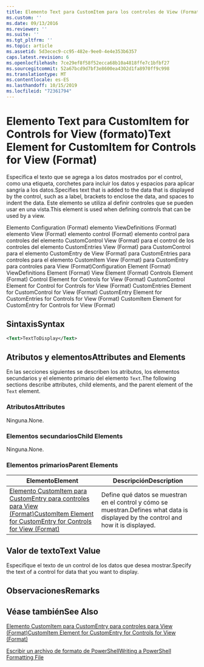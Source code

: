```yaml
---
title: Elemento Text para CustomItem para los controles de View (Format) | Microsoft Docs
ms.custom: ''
ms.date: 09/13/2016
ms.reviewer: ''
ms.suite: ''
ms.tgt_pltfrm: ''
ms.topic: article
ms.assetid: 5d3ecec9-cc95-482e-9ee0-4e4e353b6357
caps.latest.revision: 6
ms.openlocfilehash: 7ce29ef8f58f52ecca68b10a4818ffe7c1bfbf27
ms.sourcegitcommit: 52a67bcd9d7bf3e8600ea4302d1fa8970ff9c998
ms.translationtype: MT
ms.contentlocale: es-ES
ms.lasthandoff: 10/15/2019
ms.locfileid: "72361794"
---
```

# <a name="text-element-for-customitem-for-controls-for-view-format"></a><span data-ttu-id="01beb-102">Elemento Text para CustomItem for Controls for View (formato)</span><span class="sxs-lookup"><span data-stu-id="01beb-102">Text Element for CustomItem for Controls for View (Format)</span></span>

<span data-ttu-id="01beb-103">Especifica el texto que se agrega a los datos mostrados por el control, como una etiqueta, corchetes para incluir los datos y espacios para aplicar sangría a los datos.</span><span class="sxs-lookup"><span data-stu-id="01beb-103">Specifies text that is added to the data that is displayed by the control, such as a label, brackets to enclose the data, and spaces to indent the data.</span></span> <span data-ttu-id="01beb-104">Este elemento se utiliza al definir controles que se pueden usar en una vista.</span><span class="sxs-lookup"><span data-stu-id="01beb-104">This element is used when defining controls that can be used by a view.</span></span>

<span data-ttu-id="01beb-105">Elemento Configuration (Format) elemento ViewDefinitions (Format) elemento View (Format) elemento control (Format) elemento control para controles del elemento CustomControl View (Format) para el control de los controles del elemento CustomEntries View (Format) para CustomControl para el elemento CustomEntry de View (Format) para CustomEntries para controles para el elemento CustomItem View (Format) para CustomEntry para controles para View (Format)</span><span class="sxs-lookup"><span data-stu-id="01beb-105">Configuration Element (Format) ViewDefinitions Element (Format) View Element (Format) Controls Element (Format) Control Element for Controls for View (Format) CustomControl Element for Control for Controls for View (Format) CustomEntries Element for CustomControl for View (Format) CustomEntry Element for CustomEntries for Controls for View (Format) CustomItem Element for CustomEntry for Controls for View (Format)</span></span>

## <a name="syntax"></a><span data-ttu-id="01beb-106">Sintaxis</span><span class="sxs-lookup"><span data-stu-id="01beb-106">Syntax</span></span>

```xml
<Text>TextToDisplay</Text>
```

## <a name="attributes-and-elements"></a><span data-ttu-id="01beb-107">Atributos y elementos</span><span class="sxs-lookup"><span data-stu-id="01beb-107">Attributes and Elements</span></span>

<span data-ttu-id="01beb-108">En las secciones siguientes se describen los atributos, los elementos secundarios y el elemento primario del elemento `Text`.</span><span class="sxs-lookup"><span data-stu-id="01beb-108">The following sections describe attributes, child elements, and the parent element of the `Text` element.</span></span>

### <a name="attributes"></a><span data-ttu-id="01beb-109">Atributos</span><span class="sxs-lookup"><span data-stu-id="01beb-109">Attributes</span></span>

<span data-ttu-id="01beb-110">Ninguna.</span><span class="sxs-lookup"><span data-stu-id="01beb-110">None.</span></span>

### <a name="child-elements"></a><span data-ttu-id="01beb-111">Elementos secundarios</span><span class="sxs-lookup"><span data-stu-id="01beb-111">Child Elements</span></span>

<span data-ttu-id="01beb-112">Ninguna.</span><span class="sxs-lookup"><span data-stu-id="01beb-112">None.</span></span>

### <a name="parent-elements"></a><span data-ttu-id="01beb-113">Elementos primarios</span><span class="sxs-lookup"><span data-stu-id="01beb-113">Parent Elements</span></span>

|<span data-ttu-id="01beb-114">Elemento</span><span class="sxs-lookup"><span data-stu-id="01beb-114">Element</span></span>|<span data-ttu-id="01beb-115">Descripción</span><span class="sxs-lookup"><span data-stu-id="01beb-115">Description</span></span>|
|-------------|-----------------|
|[<span data-ttu-id="01beb-116">Elemento CustomItem para CustomEntry para controles para View (Format)</span><span class="sxs-lookup"><span data-stu-id="01beb-116">CustomItem Element for CustomEntry for Controls for View (Format)</span></span>](./customitem-element-for-customentry-for-controls-for-view-format.md)|<span data-ttu-id="01beb-117">Define qué datos se muestran en el control y cómo se muestran.</span><span class="sxs-lookup"><span data-stu-id="01beb-117">Defines what data is displayed by the control and how it is displayed.</span></span>|

## <a name="text-value"></a><span data-ttu-id="01beb-118">Valor de texto</span><span class="sxs-lookup"><span data-stu-id="01beb-118">Text Value</span></span>

<span data-ttu-id="01beb-119">Especifique el texto de un control de los datos que desea mostrar.</span><span class="sxs-lookup"><span data-stu-id="01beb-119">Specify the text of a control for data that you want to display.</span></span>

## <a name="remarks"></a><span data-ttu-id="01beb-120">Observaciones</span><span class="sxs-lookup"><span data-stu-id="01beb-120">Remarks</span></span>

## <a name="see-also"></a><span data-ttu-id="01beb-121">Véase también</span><span class="sxs-lookup"><span data-stu-id="01beb-121">See Also</span></span>

[<span data-ttu-id="01beb-122">Elemento CustomItem para CustomEntry para controles para View (Format)</span><span class="sxs-lookup"><span data-stu-id="01beb-122">CustomItem Element for CustomEntry for Controls for View (Format)</span></span>](./customitem-element-for-customentry-for-controls-for-view-format.md)

[<span data-ttu-id="01beb-123">Escribir un archivo de formato de PowerShell</span><span class="sxs-lookup"><span data-stu-id="01beb-123">Writing a PowerShell Formatting File</span></span>](./writing-a-powershell-formatting-file.md)
